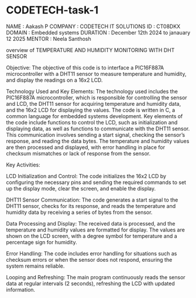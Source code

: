 # CODETECH-task-1
NAME : Aakash P
COMPANY : CODETECH IT SOLUTIONS
ID : CT08DKX
DOMAIN : Embedded systems
DURATION : December 12th 2024 to janauary 12 2025
MENTOR : Neela Santhosh

overview of TEMPERATURE AND HUMIDITY MONITORING WITH DHT SENSOR

Objective:
The objective of this code is to interface a PIC16F887A microcontroller with a DHT11 sensor to measure temperature and humidity, and display the readings on a 16x2 LCD.

Technology Used and Key Elements:
The technology used includes the PIC16F887A microcontroller, which is responsible for controlling the sensor and LCD, the DHT11 sensor for acquiring temperature and humidity data, and the 16x2 LCD for displaying the values. The code is written in C, a common language for embedded systems development. Key elements of the code include functions to control the LCD, such as initialization and displaying data, as well as functions to communicate with the DHT11 sensor. This communication involves sending a start signal, checking the sensor’s response, and reading the data bytes. The temperature and humidity values are then processed and displayed, with error handling in place for checksum mismatches or lack of response from the sensor.

Key Activities:

LCD Initialization and Control:
The code initializes the 16x2 LCD by configuring the necessary pins and sending the required commands to set up the display mode, clear the screen, and enable the display.

DHT11 Sensor Communication:
The code generates a start signal to the DHT11 sensor, checks for its response, and reads the temperature and humidity data by receiving a series of bytes from the sensor.

Data Processing and Display:
The received data is processed, and the temperature and humidity values are formatted for display. The values are shown on the LCD screen, with a degree symbol for temperature and a percentage sign for humidity.

Error Handling:
The code includes error handling for situations such as checksum errors or when the sensor does not respond, ensuring the system remains reliable.

Looping and Refreshing:
The main program continuously reads the sensor data at regular intervals (2 seconds), refreshing the LCD with updated information.



